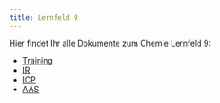 ```yaml
---
title: Lernfeld 9
---
```

Hier findet Ihr alle Dokumente zum Chemie Lernfeld 9:

- [Training](/chemie/lernfeld_9/Training/)
- [IR](/chemie/lernfeld_9/IR/)
- [ICP](/chemie/lernfeld_9/GC/)
- [AAS](/chemie/lernfeld_9/AAS/)
